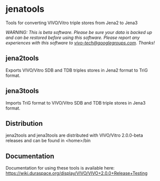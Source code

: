# jenatools
Tools for converting VIVO/Vitro triple stores from Jena2 to Jena3

*WARNING: This is beta software.  Please be sure your data is backed up and can be restored before using this software.
Please report any experiences with this software
to [vivo-tech@googlegroups.com](mailto:vivo-tech@googlegroups.com).  Thanks!*

## jena2tools

Exports VIVO/Vitro SDB and TDB triples stores in Jena2 format to TriG format.

## jena3tools

Imports TriG format to VIVO/Vitro SDB and TDB triple stores in Jena3 format.

## Distribution

jena2tools and jena3tools are distributed with VIVO/Vitro 2.0.0-beta releases and can be found in \<home\>/bin

## Documentation

Documentation for using these tools is available here:  https://wiki.duraspace.org/display/VIVO/VIVO+2.0.0+Release+Testing
